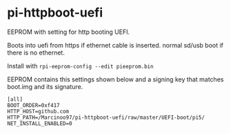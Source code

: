 # pi-httpboot-uefi
EEPROM with setting for http booting UEFI. 

Boots into uefi from https if ethernet cable is inserted. normal sd/usb boot if there is no ethernet. 

Install with `rpi-eeprom-config --edit pieeprom.bin`

EEPROM contains this settings shown below and a signing key that matches boot.img and its signature.

```
[all]
BOOT_ORDER=0xf417
HTTP_HOST=github.com
HTTP_PATH=/Marcinoo97/pi-httpboot-uefi/raw/master/UEFI-boot/pi5/
NET_INSTALL_ENABLED=0
```
